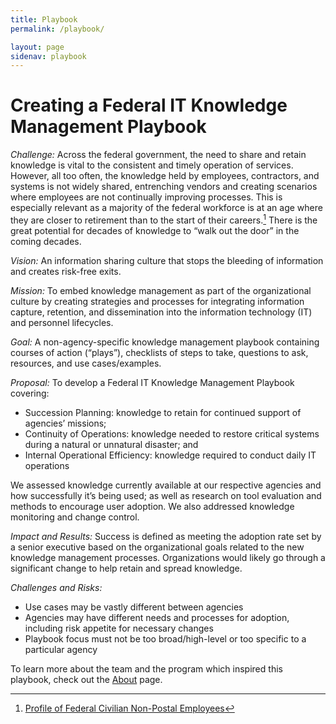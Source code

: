 ```yaml
---
title: Playbook
permalink: /playbook/

layout: page
sidenav: playbook
---
```


# Creating a Federal IT Knowledge Management Playbook
*Challenge:* Across the federal government, the need to share and retain knowledge is vital to the consistent and timely operation of services. However, all too often, the knowledge held by employees, contractors, and systems is not widely shared, entrenching vendors and creating scenarios where employees are not continually improving processes. This is especially relevant as a majority of the federal workforce is at an age where they are closer to retirement than to the start of their careers.[^1] There is the great potential for decades of knowledge to “walk out the door” in the coming decades.

*Vision:* An information sharing culture that stops the bleeding of information and creates risk-free exits.

*Mission:* To embed knowledge management as part of the organizational culture by creating strategies and processes for integrating information capture, retention, and dissemination into the information technology (IT) and personnel lifecycles.

*Goal:* A non-agency-specific knowledge management playbook containing courses of action (“plays”), checklists of steps to take, questions to ask, resources, and use cases/examples.

*Proposal:* To develop a Federal IT Knowledge Management Playbook covering:
* Succession Planning: knowledge to retain for continued support of agencies’ missions;
* Continuity of Operations: knowledge needed to restore critical systems during a natural or unnatural disaster; and
* Internal Operational Efficiency: knowledge required to conduct daily IT operations

We assessed knowledge currently available at our respective agencies and how successfully it’s being used; as well as research on tool evaluation and methods to encourage user adoption. We also addressed knowledge monitoring and change control.

*Impact and Results:* Success is defined as meeting the adoption rate set by a senior executive based on the organizational goals related to the new knowledge management processes. Organizations would likely go through a significant change to help retain and spread knowledge.

*Challenges and Risks:*
* Use cases may be vastly different between agencies
* Agencies may have different needs and processes for adoption, including risk appetite for necessary changes
* Playbook focus must not be too broad/high-level or too specific to a particular agency

To learn more about the team and the program which inspired this playbook, check out the [About](/about) page.

[^1]: <a class="usa-external_link" href="https://www.opm.gov/policy-data-oversight/data-analysis-documentation/federal-employment-reports/reports-publications/profile-of-federal-civilian-non-postal-employees/">Profile of Federal Civilian Non-Postal Employees</a>
